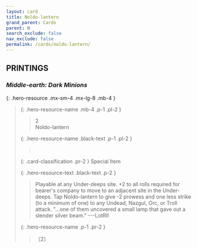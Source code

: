 ```yaml
---
layout: card
title: Noldo-lantern
grand_parent: Cards
parent: N
search_exclude: false
nav_exclude: false
permalink: /cards/noldo-lantern/
---
```


## PRINTINGS


### _Middle-earth: Dark Minions_

{: .hero-resource .mx-sm-4 .mx-lg-8 .mb-4 }
> {: .hero-resource-name .mb-4 .p-1 .pl-2 }
> > <div class="card-mp">2</div>
> > <div class="card-name">Noldo-lantern</div>
>
> {: .hero-resource-name .black-text .p-1 .pl-2 }
> > &nbsp;
>
> {: .card-classification .pr-2 }
> Special Item
>
> {: .hero-resource-text .black-text .p-2 }
> > Playable at any Under-deeps site. +2 to all rolls required for bearer's company to move to an adjacent site in the Under-deeps. Tap Noldo-lantern to give -2 prowess and one less strike (to a minimum of one) to any Undead, Nazgul, Orc, or Troll attack.  "...one of them uncovered a small lamp that gave out a slender silver beam." ---LotRII  
> 
> {: .hero-resource-name .p-1 .pr-2 }
> > <div class="card-shield"></div>
> > <div class="card-corruption">〔2〕</div>

